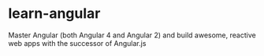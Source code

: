 # learn-angular
Master Angular (both Angular 4 and Angular 2) and build awesome, reactive web apps with the successor of Angular.js
